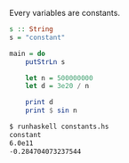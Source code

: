 Every variables are constants.

```haskell
s :: String
s = "constant"

main = do
    putStrLn s

    let n = 500000000
    let d = 3e20 / n

    print d
    print $ sin n
```

```bash
$ runhaskell constants.hs
constant
6.0e11
-0.284704073237544
```
